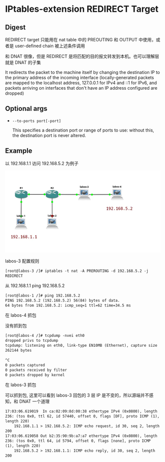 # IPtables-extension REDIRECT Target

## Digest

REDIRECT target 只能用在 nat table 中的 PREOUTING 和 OUTPUT 中使用，或者是 user-defined chain 被上述条件调用

和 DNAT 很像，但是 REDIRECT 是将匹配的目的报文转发到本机。也可以理解层就是 DNAT 的子集

It redirects the packet to the machine itself by changing the destination IP to the primary address of the incoming interface (locally-generated packets are mapped to the localhost address, 127.0.0.1 for IPv4 and ::1 for IPv6, and  packets arriving on interfaces that don't have an IP address configured are dropped)

## Optional args

- `--to-ports port[-port]` 

  This  specifies  a destination port or range of ports to use: without this, the destination port is never altered.

## Example

以 192.168.1.1 访问 192.168.5.2 为例子

![2022-11-11_01-08](https://github.com/dhay3/image-repo/raw/master/20221110/2022-11-11_01-08.3insanea9j9c.webp)

labos-3 配置规则

```
[root@labos-3 /]# iptables -t nat -A PREROUTING -d 192.168.5.2 -j REDIRECT
```

从 192.168.1.1 ping 192.168.5.2

```
[root@labos-1 /]# ping 192.168.5.2
PING 192.168.5.2 (192.168.5.2) 56(84) bytes of data.
64 bytes from 192.168.5.2: icmp_seq=1 ttl=62 time=34.5 ms
```

在 labos-4 抓包

没有抓到包

```
[root@labos-4 /]# tcpdump -nvei eth0
dropped privs to tcpdump
tcpdump: listening on eth0, link-type EN10MB (Ethernet), capture size 262144 bytes

^C
0 packets captured
0 packets received by filter
0 packets dropped by kernel
```

在 labos-3 抓包

可以抓到包, 这里可以看到 labos-3 回包的 3 层 IP 是不变的，所以源端并不感知，和 DNAT 一个道理

```
17:03:06.619019  In ca:02:09:8d:00:38 ethertype IPv4 (0x0800), length 236: (tos 0x0, ttl 62, id 57440, offset 0, flags [DF], proto ICMP (1), length 220)
    192.168.1.1 > 192.168.5.2: ICMP echo request, id 30, seq 2, length 200
17:03:06.619058 Out b2:35:90:9b:a7:a7 ethertype IPv4 (0x0800), length 236: (tos 0x0, ttl 64, id 5794, offset 0, flags [none], proto ICMP (1), length 220)
    192.168.5.2 > 192.168.1.1: ICMP echo reply, id 30, seq 2, length 200
```

